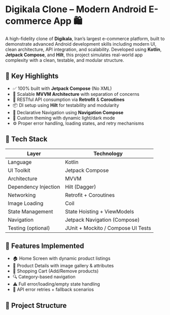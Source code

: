 # Digikala Clone – Modern Android E-commerce App 🛍️

A high-fidelity clone of **Digikala**, Iran’s largest e-commerce platform, built to demonstrate advanced Android development skills including modern UI, clean architecture, API integration, and scalability. Developed using **Kotlin**, **Jetpack Compose**, and **Hilt**, this project simulates real-world app complexity with a clean, testable, and modular structure.

## 🌟 Key Highlights

- ✅ 100% built with **Jetpack Compose** (No XML)
- 🧱 Scalable **MVVM Architecture** with separation of concerns
- 🔌 RESTful API consumption via **Retrofit** & **Coroutines**
- 📦 DI setup using **Hilt** for testability and modularity
- 🧭 Declarative Navigation using **Navigation Compose**
- 🌈 Custom theming with dynamic light/dark mode
- ⚙️ Proper error handling, loading states, and retry mechanisms

## 🔧 Tech Stack

| Layer | Technology |
|-------|------------|
| Language | Kotlin |
| UI Toolkit | Jetpack Compose |
| Architecture | MVVM |
| Dependency Injection | Hilt (Dagger) |
| Networking | Retrofit + Coroutines |
| Image Loading | Coil |
| State Management | State Hoisting + ViewModels |
| Navigation | Jetpack Navigation (Compose) |
| Testing (optional) | JUnit + Mockito / Compose UI Tests |

## 📱 Features Implemented

- 🏠 Home Screen with dynamic product listings
- 📄 Product Details with image gallery & attributes
- 🛒 Shopping Cart (Add/Remove products)
- 🔍 Category-based navigation
- ⚠️ Full error/loading/empty state handling
- 🔄 API error retries + fallback scenarios

## 📁 Project Structure

